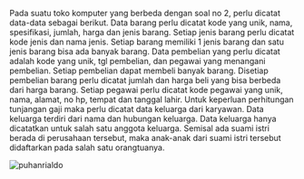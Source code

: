 Pada suatu toko komputer yang berbeda dengan soal no 2, perlu dicatat data-data sebagai berikut. Data barang perlu dicatat kode yang unik, nama, spesifikasi, jumlah, harga dan jenis barang. Setiap jenis barang perlu dicatat kode jenis dan nama jenis. Setiap barang memiliki 1 jenis barang dan satu jenis barang bisa ada banyak barang. Data pembelian yang perlu dicatat adalah kode yang unik, tgl pembelian, dan pegawai yang menangani pembelian. Setiap pembelian dapat membeli banyak barang. Disetiap pembelian barang perlu dicatat jumlah dan harga beli yang bisa berbeda dari harga barang. Setiap pegawai perlu dicatat kode pegawai yang unik, nama, alamat, no hp, tempat dan tanggal lahir. Untuk keperluan perhitungan tunjangan gaji maka perlu dicatat data keluarga dari karyawan. Data keluarga terdiri dari nama dan hubungan keluarga. Data keluarga hanya dicatatkan untuk salah satu anggota keluarga. Semisal ada suami istri berada di perusahaan tersebut, maka anak-anak dari suami istri tersebut didaftarkan pada salah satu orangtuanya.

![puhanrialdo](https://github.com/PuhanRialdo/praktikum-4/assets/160216825/07caf91f-ba43-493e-9a5e-708826dc69af)



